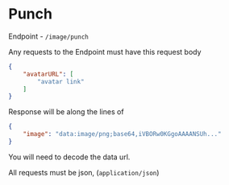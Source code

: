 # Punch
Endpoint - `/image/punch`  

Any requests to the Endpoint must have this request body
```json
{
    "avatarURL": [
        "avatar link"
    ]
}
```
Response will be along the lines of 
```json
{
    "image": "data:image/png;base64,iVBORw0KGgoAAAANSUh..."
}
```
You will need to decode the data url.

All requests must be json, (`application/json`)